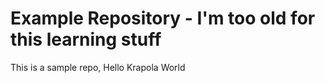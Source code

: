 # Example Repository - I'm too old for this learning stuff

This is a sample repo, Hello Krapola World